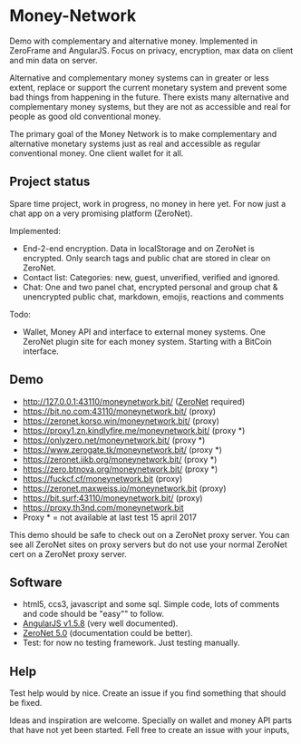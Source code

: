 # Money-Network
Demo with complementary and alternative money. Implemented in ZeroFrame and AngularJS. Focus on privacy, encryption, max data on client and min data on server. 

Alternative and complementary money systems can in greater or less extent, replace or support the current monetary system and 
prevent some bad things from happening in the future. There exists many alternative and complementary money systems, but they are not as 
accessible and real for people as good old conventional money. 

The primary goal of the Money Network is to make complementary and alternative monetary systems just as real and accessible as 
regular conventional money. One client wallet for it all.

## Project status
Spare time project, work in progress, no money in here yet. For now just a chat app on a very promising platform (ZeroNet). 

Implemented:
- End-2-end encryption. Data in localStorage and on ZeroNet is encrypted. Only search tags and public chat are stored in clear on ZeroNet. 
- Contact list: Categories: new, guest, unverified, verified and ignored.
- Chat: One and two panel chat, encrypted personal and group chat & unencrypted public chat, markdown, emojis, reactions and comments

Todo:
- Wallet, Money API and interface to external money systems. One ZeroNet plugin site for each money system. Starting with a BitCoin interface.

## Demo
- http://127.0.0.1:43110/moneynetwork.bit/ ([ZeroNet](https://zeronet.readthedocs.io/en/latest/using_zeronet/installing/) required)
- https://bit.no.com:43110/moneynetwork.bit/ (proxy)
- https://zeronet.korso.win/moneynetwork.bit/ (proxy)
- https://proxy1.zn.kindlyfire.me/moneynetwork.bit/ (proxy *)
- https://onlyzero.net/moneynetwork.bit/ (proxy *)
- https://www.zerogate.tk/moneynetwork.bit/ (proxy *)
- https://zeronet.iikb.org/moneynetwork.bit/ (proxy *)
- https://zero.btnova.org/moneynetwork.bit/ (proxy *)
- https://fuckcf.cf/moneynetwork.bit (proxy)
- https://zeronet.maxweiss.io/moneynetwork.bit (proxy)
- https://bit.surf:43110/moneynetwork.bit/ (proxy)
- https://proxy.th3nd.com/moneynetwork.bit
- Proxy * = not available at last test 15 april 2017

This demo should be safe to check out on a ZeroNet proxy server. 
You can see all ZeroNet sites on proxy servers but do not use your normal ZeroNet cert on a ZeroNet proxy server.

## Software 
- html5, ccs3, javascript and some sql. Simple code, lots of comments and code should be "easy"" to follow. 
- [AngularJS v1.5.8](https://angularjs.org/) (very well documented).
- [ZeroNet 5.0](https://zeronet.readthedocs.io/en/latest/site_development/zeroframe_api_reference/) (documentation could be better).
- Test: for now no testing framework. Just testing manually.

## Help
Test help would by nice. Create an issue if you find something that should be fixed.

Ideas and inspiration are welcome. Specially on wallet and money API parts that have not yet been started. Fell free to create an issue with your inputs,

